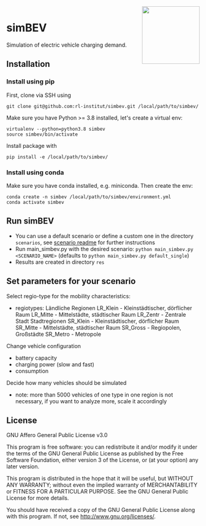 <img align="right" width="150" src="https://github.com/rl-institut/simbev/blob/master/docs/img/rli_logo.png">

# simBEV

Simulation of electric vehicle charging demand.

## Installation

### Install using pip

First, clone via SSH using

    git clone git@github.com:rl-institut/simbev.git /local/path/to/simbev/

Make sure you have Python >= 3.8 installed, let's create a virtual env:

    virtualenv --python=python3.8 simbev
    source simbev/bin/activate

Install package with

    pip install -e /local/path/to/simbev/

### Install using conda

Make sure you have conda installed, e.g. miniconda. Then create the env:
    
    conda create -n simbev /local/path/to/simbev/environment.yml
    conda activate simbev

## Run simBEV

- You can use a default scenario or define a custom one in the directory `scenarios`, see
  [scenario readme](./simbev/scenarios/README.md) for further instructions
- Run main_simbev.py with the desired scenario: `python main_simbev.py <SCENARIO_NAME>`
  (defaults to `python main_simbev.py default_single`)
- Results are created in directory `res`

## Set parameters for your scenario

Select regio-type for the mobility characteristics:
- regiotypes:
Ländliche Regionen
LR_Klein - Kleinstädtischer, dörflicher Raum
LR_Mitte - Mittelstädte, städtischer Raum
LR_Zentr - Zentrale Stadt
Stadtregionen
SR_Klein - Kleinstädtischer, dörflicher Raum
SR_Mitte - Mittelstädte, städtischer Raum
SR_Gross - Regiopolen, Großstädte
SR_Metro - Metropole

Change vehicle configuration
- battery capacity
- charging power (slow and fast)
- consumption

Decide how many vehicles should be simulated
- note: more than 5000 vehicles of one type in one region is not necessary, if you want to analyze more, scale it accordingly

## License

GNU Affero General Public License v3.0

This program is free software: you can redistribute it and/or modify
it under the terms of the GNU General Public License as published by
the Free Software Foundation, either version 3 of the License, or
(at your option) any later version.

This program is distributed in the hope that it will be useful,
but WITHOUT ANY WARRANTY; without even the implied warranty of
MERCHANTABILITY or FITNESS FOR A PARTICULAR PURPOSE.  See the
GNU General Public License for more details.

You should have received a copy of the GNU General Public License
along with this program.  If not, see <http://www.gnu.org/licenses/>.

